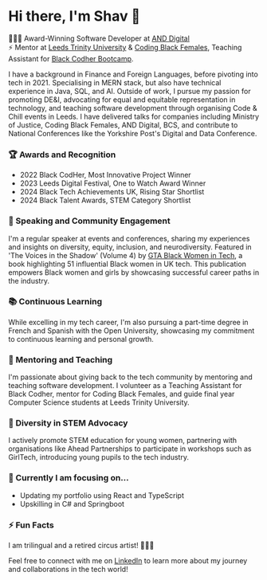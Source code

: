 # Hi there, I'm Shav 👋

👩🏾‍💻 Award-Winning Software Developer at [AND Digital](https://www.and.digital) <br />
⚡ Mentor at [Leeds Trinity University](https://www.leedstrinity.ac.uk/) & [Coding Black Females](https://codingblackfemales.com/), Teaching Assistant for [Black Codher Bootcamp](https://blackcodher.com/).

I have a background in Finance and Foreign Languages, before pivoting into tech in 2021. Specialising in MERN stack, but also have technical experience in Java, SQL, and AI. Outside of work, I pursue my passion for promoting DE&I, advocating for equal and equitable representation in technology, and teaching software development through organising Code & Chill events in Leeds. 
I have delivered talks for companies including Ministry of Justice, Coding Black Females, AND Digital, BCS, and contribute to National Conferences like the Yorkshire Post's Digital and Data Conference.

### 🏆 Awards and Recognition

- 2022 Black CodHer, Most Innovative Project Winner <br />
- 2023 Leeds Digital Festival, One to Watch Award Winner <br />
- 2024 Black Tech Achievements UK, Rising Star Shortlist <br />
- 2024 Black Talent Awards, STEM Category Shortlist <br />

### 🎤 Speaking and Community Engagement

I'm a regular speaker at events and conferences, sharing my experiences and insights on diversity, equity, inclusion, and neurodiversity.
Featured in 'The Voices in the Shadow' (Volume 4) by [GTA Black Women in Tech](https://theblackwomenintech.com/the-voices-in-the-shadow-4/), a book highlighting 51 influential Black women in UK tech. This publication empowers Black women and girls by showcasing successful career paths in the industry.

### 📚 Continuous Learning

While excelling in my tech career, I'm also pursuing a part-time degree in French and Spanish with the Open University, showcasing my commitment to continuous learning and personal growth.

### 🤝 Mentoring and Teaching

I'm passionate about giving back to the tech community by mentoring and teaching software development. I volunteer as a Teaching Assistant for Black Codher, mentor for Coding Black Females, and guide final year Computer Science students at Leeds Trinity University.

### 🌟 Diversity in STEM Advocacy

I actively promote STEM education for young women, partnering with organisations like Ahead Partnerships to participate in workshops such as GirlTech, introducing young pupils to the tech industry.

### 🔭 Currently I am focusing on...

- Updating my portfolio using React and TypeScript
- Upskilling in C# and Springboot

### ⚡ Fun Facts

I am trilingual and a retired circus artist! 🤸🏾‍♀️

Feel free to connect with me on [LinkedIn](https://www.linkedin.com/in/shavana-peynado/) to learn more about my journey and collaborations in the tech world!

<!--
**sxpydo/sxpydo** is a ✨ _special_ ✨ repository because its `README.md` (this file) appears on your GitHub profile.

Here are some ideas to get you started:

- 🔭 I’m currently working on ...
- 🌱 I’m currently learning ...
- 👯 I’m looking to collaborate on ...
- 🤔 I’m looking for help with ...
- 💬 Ask me about ...
- 📫 How to reach me: ...
- 😄 Pronouns: ...
- ⚡ Fun fact: ...
-->

